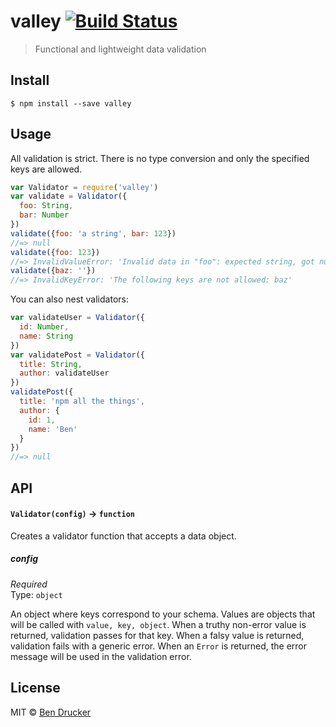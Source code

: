 # valley [![Build Status](https://travis-ci.org/bendrucker/valley.svg?branch=master)](https://travis-ci.org/bendrucker/valley)

> Functional and lightweight data validation


## Install

```
$ npm install --save valley
```


## Usage

All validation is strict. There is no type conversion and only the specified keys are allowed.

```js
var Validator = require('valley')
var validate = Validator({
  foo: String,
  bar: Number
})
validate({foo: 'a string', bar: 123})
//=> null
validate({foo: 123})
//=> InvalidValueError: 'Invalid data in "foo": expected string, got number'
validate({baz: ''})
//=> InvalidKeyError: 'The following keys are not allowed: baz'
```

You can also nest validators:

```js
var validateUser = Validator({
  id: Number,
  name: String
})
var validatePost = Validator({
  title: String,
  author: validateUser 
})
validatePost({
  title: 'npm all the things',
  author: {
    id: 1,
    name: 'Ben'
  }
})
//=> null
```

## API

#### `Validator(config)` -> `function`

Creates a validator function that accepts a data object.

##### config

*Required*  
Type: `object`

An object where keys correspond to your schema. Values are objects that will be called with `value, key, object`. When a truthy non-error value is returned, validation passes for that key. When a falsy value is returned, validation fails with a generic error. When an `Error` is returned, the error message will be used in the validation error.

## License

MIT © [Ben Drucker](http://bendrucker.me)
